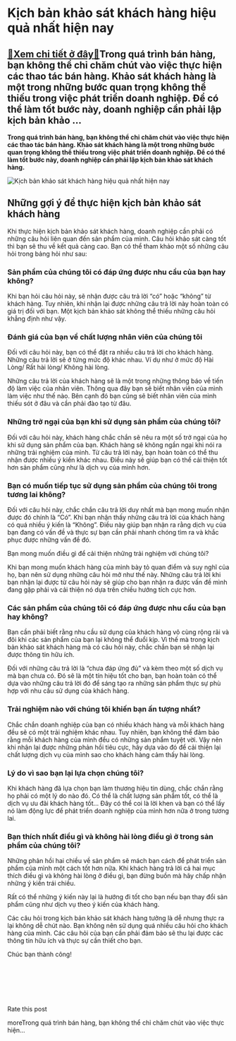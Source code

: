 Kịch bản khảo sát khách hàng hiệu quả nhất hiện nay
===================================================

[:gift:Xem chi tiết ở đây:gift:](https://hddtvn.com/kich-ban-khao-sat-khach-hang-hieu-qua-nhat-hien-nay/)Trong quá trình bán hàng, bạn không thể chỉ chăm chút vào việc thực hiện các thao tác bán hàng. Khảo sát khách hàng là một trong những bước quan trọng không thể thiếu trong việc phát triển doanh nghiệp. Để có thể làm tốt bước này, doanh nghiệp cần phải lập kịch bản khảo …
--------------------------------------------------------------------------------------------------------------------------------------------------------------------------------------------------------------------------------------------------------------------------------

**Trong quá trình bán hàng, bạn không thể chỉ chăm chút vào việc thực hiện các thao tác bán hàng. Khảo sát khách hàng là một trong những bước quan trọng không thể thiếu trong việc phát triển doanh nghiệp. Để có thể làm tốt bước này, doanh nghiệp cần phải lập kịch bản khảo sát khách hàng.**


![Kịch bản khảo sát khách hàng hiệu quả nhất hiện nay](https://hddtvn.com/wp-content/uploads/2021/01/businessman-survey-results-analysis-discovery-concept_36325-1651.jpg)


Những gợi ý để thực hiện kịch bản khảo sát khách hàng
-----------------------------------------------------


Khi thực hiện kịch bản khảo sát khách hàng, doanh nghiệp cần phải có những câu hỏi liên quan đến sản phẩm của mình. Câu hỏi khảo sát càng tốt thì bạn sẽ thu về kết quả càng cao. Bạn có thể tham khảo một số những câu hỏi trong bảng hỏi như sau:


### Sản phẩm của chúng tôi có đáp ứng được nhu cầu của bạn hay không?


Khi bạn hỏi câu hỏi này, sẽ nhận được câu trả lời “có” hoặc “không” từ khách hàng. Tuy nhiên, khi nhận lại được những câu trả lời này hoàn toàn có giá trị đối với bạn. Một kịch bản khảo sát không thể thiếu những câu hỏi khẳng định như vậy.


### Đánh giá của bạn về chất lượng nhân viên của chúng tôi


Đối với câu hỏi này, bạn có thể đặt ra nhiều câu trả lời cho khách hàng. Những câu trả lời sẽ ở từng mức độ khác nhau. Ví dụ như ở mức độ Hài Lòng/ Rất hài lòng/ Không hài lòng.


Những câu trả lời của khách hàng sẽ là một trong những thông báo về tiến độ làm việc của nhân viên. Thông qua đây bạn sẽ biết nhân viên của mình làm việc như thế nào. Bên cạnh đó bạn cũng sẽ biết nhân viên của mình thiếu sót ở đâu và cần phải đào tạo từ đâu.


### Những trở ngại của bạn khi sử dụng sản phẩm của chúng tôi?


Đối với câu hỏi này, khách hàng chắc chắn sẽ nêu ra một số trở ngại của họ khi sử dụng sản phẩm của bạn. Khách hàng sẽ không ngần ngại khi nói ra những trải nghiệm của mình. Từ câu trả lời này, bạn hoàn toàn có thể thu nhận được nhiều ý kiến khác nhau. Điều này sẽ giúp bạn có thể cải thiện tốt hơn sản phẩm cũng như là dịch vụ của mình hơn.


### Bạn có muốn tiếp tục sử dụng sản phẩm của chúng tôi trong tương lai không?


Đối với câu hỏi này, chắc chắn câu trả lời duy nhất mà bạn mong muốn nhận được đó chính là “Có”. Khi bạn nhận thấy những câu trả lời của khách hàng có quá nhiều ý kiến là “Không”. Điều này giúp bạn nhận ra rằng dịch vụ của bạn đang có vấn đề và thực sự bạn cần phải nhanh chóng tìm ra và khắc phục được những vấn đề đó.


Bạn mong muốn điều gì để cải thiện những trải nghiệm với chúng tôi?


Khi bạn mong muốn khách hàng của mình bày tỏ quan điểm và suy nghĩ của họ, bạn nên sử dụng những câu hỏi mở như thế này. Những câu trả lời khi bạn nhận lại được từ câu hỏi này sẽ giúp cho bạn nhận ra được vấn đề mình đang gặp phải và cải thiện nó dựa trên chiều hướng tích cực hơn.


### Các sản phẩm của chúng tôi có đáp ứng được nhu cầu của bạn hay không?


Bạn cần phải biết rằng nhu cầu sử dụng của khách hàng vô cùng rộng rãi và đôi khi các sản phẩm của bạn lại không thể đuổi kịp. Vì thế mà trong kịch bản khảo sát khách hàng mà có câu hỏi này, chắc chắn bạn sẽ nhận lại được thông tin hữu ích.


Đối với những câu trả lời là “chưa đáp ứng đủ” và kèm theo một số dịch vụ mà bạn chưa có. Đó sẽ là một tín hiệu tốt cho bạn, bạn hoàn toàn có thể dựa vào những câu trả lời đó để sáng tạo ra những sản phẩm thực sự phù hợp với nhu cầu sử dụng của khách hàng.


### Trải nghiệm nào với chúng tôi khiến bạn ấn tượng nhất?


Chắc chắn doanh nghiệp của bạn có nhiều khách hàng và mỗi khách hàng đều sẽ có một trải nghiệm khác nhau. Tuy nhiên, bạn không thể đảm bảo rằng mỗi khách hàng của mình đều có những sản phẩm tuyệt vời. Vậy nên khi nhận lại được những phản hồi tiêu cực, hãy dựa vào đó để cải thiện lại chất lượng dịch vụ của mình sao cho khách hàng cảm thấy hài lòng.


### Lý do vì sao bạn lại lựa chọn chúng tôi?


Khi khách hàng đã lựa chọn bạn làm thương hiệu tin dùng, chắc chắn rằng họ phải có một lý do nào đó. Có thể là chất lượng sản phẩm tốt, có thể là dịch vụ ưu đãi khách hàng tốt… Đây có thể coi là lời khen và bạn có thể lấy nó làm động lực để phát triển doanh nghiệp của mình hơn nữa ở trong tương lai.


### Bạn thích nhất điều gì và không hài lòng điều gì ở trong sản phẩm của chúng tôi?


Những phản hồi hai chiều về sản phẩm sẽ mách bạn cách để phát triển sản phẩm của mình một cách tốt hơn nữa. Khi khách hàng trả lời cả hai mục thích điều gì và không hài lòng ở điều gì, bạn đừng buồn mà hãy chấp nhận những ý kiến trái chiều.


Rất có thể những ý kiến này lại là hướng đi tốt cho bạn nếu bạn thay đổi sản phẩm cũng như dịch vụ theo ý kiến của khách hàng.


Các câu hỏi trong kịch bản khảo sát khách hàng tưởng là dễ nhưng thực ra lại không dễ chút nào. Bạn không nên sử dụng quá nhiều câu hỏi cho khách hàng của mình. Các câu hỏi của bạn cần phải đảm bảo sẽ thu lại được các thông tin hữu ích và thực sự cần thiết cho bạn.


Chúc bạn thành công!


 


 


 








































Rate this post


moreTrong quá trình bán hàng, bạn không thể chỉ chăm chút vào việc thực hiện…

